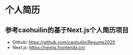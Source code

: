 # 个人简历
## 参考caohuilin的基于Next.js个人简历项目
- Github: https://github.com/caohuilin/Resume2020
- Next.js: https://nextjs.frontendx.cn/
